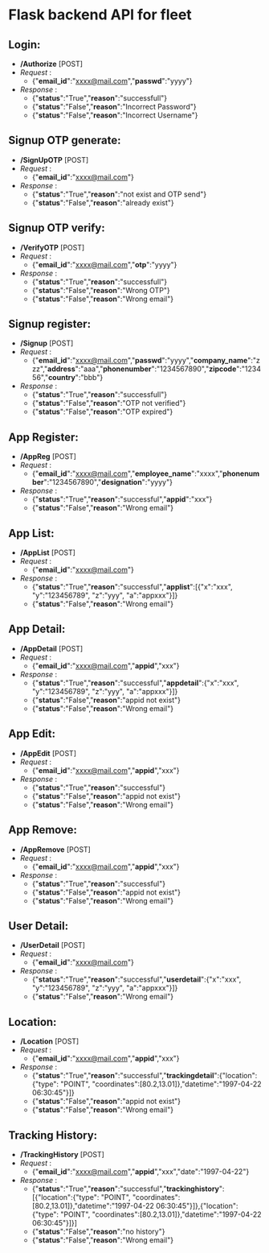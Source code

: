 # Flask backend API for fleet

## Login:
- **/Authorize**  [POST]
- _Request_  : 
    - {"**email_id**":"xxxx@mail.com","**passwd**":"yyyy"}
- _Response_ : 
    - {"**status**":"True","**reason**":"successfull"}
    - {"**status**":"False","**reason**":"Incorrect Password"}
    - {"**status**":"False","**reason**":"Incorrect Username"}

## Signup OTP generate:
- __/SignUpOTP__  [POST]
- _Request_  :  
    - {"**email_id**":"xxxx@mail.com"}
- _Response_ : 
    - {"**status**":"True","**reason**":"not exist and OTP send"}
    - {"**status**":"False","**reason**":"already exist"}

## Signup OTP verify:
- __/VerifyOTP__  [POST]
- _Request_  : 
    - {"**email_id**":"xxxx@mail.com","**otp**":"yyyy"}
- _Response_ : 
    - {"**status**":"True","**reason**":"successfull"}
    - {"**status**":"False","**reason**":"Wrong OTP"}
    - {"**status**":"False","**reason**":"Wrong email"}

## Signup register:
- __/Signup__  [POST]
- _Request_  : 
    - {"**email_id**":"xxxx@mail.com","**passwd**":"yyyy","**company_name**":"zzz","**address**":"aaa","**phonenumber**":"1234567890","**zipcode**":"123456","**country**":"bbb"}
- _Response_ : 
    - {"**status**":"True","**reason**":"successfull"}
    - {"**status**":"False","**reason**":"OTP not verified"}
    - {"**status**":"False","**reason**":"OTP expired"}

## App Register:
- __/AppReg__  [POST]
- _Request_  :
    - {"**email_id**":"xxxx@mail.com","**employee_name**":"xxxx","**phonenumber**":"1234567890","**designation**":"yyyy"}
- _Response_ : 
    - {"**status**":"True","**reason**":"successful","**appid**":"xxx"}
    - {"**status**":"False","**reason**":"Wrong email"}

## App List:
- __/AppList__  [POST]
- _Request_  :
    - {"**email_id**":"xxxx@mail.com"}
- _Response_ : 
    - {"**status**":"True","**reason**":"successful","**applist**":[{"x":"xxx", "y":"123456789", "z":"yyy", "a":"appxxx"}]}
    - {"**status**":"False","**reason**":"Wrong email"}

## App Detail:
- __/AppDetail__  [POST]
- _Request_  :
    - {"**email_id**":"xxxx@mail.com","**appid**","xxx"}
- _Response_ : 
    - {"**status**":"True","**reason**":"successful","**appdetail**":{"x":"xxx", "y":"123456789", "z":"yyy", "a":"appxxx"}]}
    - {"**status**":"False","**reason**":"appid not exist"}
    - {"**status**":"False","**reason**":"Wrong email"}

## App Edit:
- __/AppEdit__  [POST]
- _Request_  :
    - {"**email_id**":"xxxx@mail.com","**appid**","xxx"}
- _Response_ : 
    - {"**status**":"True","**reason**":"successful"}
    - {"**status**":"False","**reason**":"appid not exist"}
    - {"**status**":"False","**reason**":"Wrong email"}

## App Remove:
- __/AppRemove__  [POST]
- _Request_  :
    - {"**email_id**":"xxxx@mail.com","**appid**","xxx"}
- _Response_ : 
    - {"**status**":"True","**reason**":"successful"}
    - {"**status**":"False","**reason**":"appid not exist"}
    - {"**status**":"False","**reason**":"Wrong email"}

## User Detail:
- __/UserDetail__  [POST]
- _Request_  :
    - {"**email_id**":"xxxx@mail.com"}
- _Response_ : 
    - {"**status**":"True","**reason**":"successful","**userdetail**":{"x":"xxx", "y":"123456789", "z":"yyy", "a":"appxxx"}]}
    - {"**status**":"False","**reason**":"Wrong email"}

## Location:
- __/Location__  [POST]
- _Request_  :
    - {"**email_id**":"xxxx@mail.com","**appid**","xxx"}
- _Response_ : 
    - {"**status**":"True","**reason**":"successful","**trackingdetail**":{"location":{"type": "POINT", "coordinates":[80.2,13.01]},"datetime":"1997-04-22 06:30:45"}]}
    - {"**status**":"False","**reason**":"appid not exist"}
    - {"**status**":"False","**reason**":"Wrong email"}

## Tracking History:
- __/TrackingHistory__  [POST]
- _Request_  :
    - {"**email_id**":"xxxx@mail.com","**appid**","xxx","date":"1997-04-22"}
- _Response_ : 
    - {"**status**":"True","**reason**":"successful","**trackinghistory**":[{"location":{"type": "POINT", "coordinates":[80.2,13.01]},"datetime":"1997-04-22 06:30:45"}]},{"location":{"type": "POINT", "coordinates":[80.2,13.01]},"datetime":"1997-04-22 06:30:45"}]}]
    - {"**status**":"False","**reason**":"no history"}
    - {"**status**":"False","**reason**":"Wrong email"}